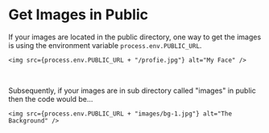 # Get Images in Public

If your images are located in the public directory, one way to get the images is using the environment variable `process.env.PUBLIC_URL`.

```
<img src={process.env.PUBLIC_URL + "/profie.jpg"} alt="My Face" />
```

<br>

Subsequently, if your images are in sub directory called "images" in public then the code would be...
```
<img src={process.env.PUBLIC_URL + "images/bg-1.jpg"} alt="The Background" />
```

